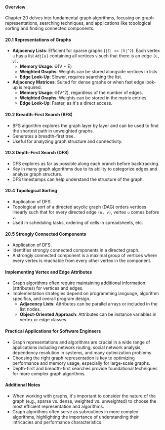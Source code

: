 #### Overview
Chapter 20 delves into fundamental graph algorithms, focusing on graph representations, searching techniques, and applications like topological sorting and finding connected components.

#### 20.1 Representations of Graphs
- **Adjacency Lists**: Efficient for sparse graphs (`|E| << |V|^2`). Each vertex `u` has a list `Adj[u]` containing all vertices `v` such that there is an edge `(u, v)`.
  - **Memory Usage**: Θ(V + E)
  - **Weighted Graphs**: Weights can be stored alongside vertices in lists.
  - **Edge Look-Up**: Slower, requires searching the list.
- **Adjacency Matrices**: Suited for dense graphs or when fast edge look-up is required.
  - **Memory Usage**: Θ(V^2), regardless of the number of edges.
  - **Weighted Graphs**: Weights can be stored in the matrix entries.
  - **Edge Look-Up**: Faster, as it's a direct access.

#### 20.2 Breadth-First Search (BFS)
- BFS algorithm explores the graph layer by layer and can be used to find the shortest path in unweighted graphs.
- Generates a breadth-first tree.
- Useful for analyzing graph structure and connectivity.

#### 20.3 Depth-First Search (DFS)
- DFS explores as far as possible along each branch before backtracking.
- Key in many graph algorithms due to its ability to categorize edges and analyze graph structure.
- DFS timestamps can help understand the structure of the graph.

#### 20.4 Topological Sorting
- Application of DFS.
- Topological sort of a directed acyclic graph (DAG) orders vertices linearly such that for every directed edge `(u, v)`, vertex `u` comes before `v`.
- Used in scheduling tasks, ordering of cells in spreadsheets, etc.

#### 20.5 Strongly Connected Components
- Application of DFS.
- Identifies strongly connected components in a directed graph.
- A strongly connected component is a maximal group of vertices where every vertex is reachable from every other vertex in the component.

#### Implementing Vertex and Edge Attributes
- Graph algorithms often require maintaining additional information (attributes) for vertices and edges.
- Implementation strategies depend on programming language, algorithm specifics, and overall program design.
  - **Adjacency Lists**: Attributes can be parallel arrays or included in the list nodes.
  - **Object-Oriented Approach**: Attributes can be instance variables in vertex or edge classes.

#### Practical Applications for Software Engineers
- Graph representations and algorithms are crucial in a wide range of applications including network routing, social network analysis, dependency resolution in systems, and many optimization problems.
- Choosing the right graph representation is key to optimizing performance and memory usage, especially for large-scale graphs.
- Depth-first and breadth-first searches provide foundational techniques for more complex graph algorithms.

#### Additional Notes
- When working with graphs, it's important to consider the nature of the graph (e.g., sparse vs. dense, weighted vs. unweighted) to choose the most efficient representation and algorithms.
- Graph algorithms often serve as subroutines in more complex algorithms, highlighting the importance of understanding their intricacies and performance characteristics.